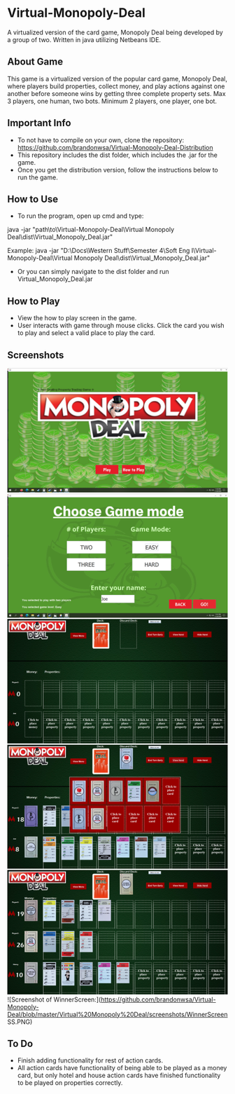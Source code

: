 # Virtual-Monopoly-Deal
A virtualized version of the card game, Monopoly Deal being developed by a group of two. Written in java utilizing Netbeans IDE.

## About Game
This game is a virtualized version of the popular card game, Monopoly Deal, where players build properties, collect money, and play actions against one another before someone wins by getting three complete property sets. Max 3 players, one human, two bots. Minimum 2 players, one player, one bot.

## Important Info
 - To not have to compile on your own, clone the repository: https://github.com/brandonwsa/Virtual-Monopoly-Deal-Distribution
 - This repository includes the dist folder, which includes the .jar for the game.
 - Once you get the distribution version, follow the instructions below to run the game.

## How to Use
 - To run the program, open up cmd and type:

java -jar "path\to\Virtual-Monopoly-Deal\Virtual Monopoly Deal\dist\Virtual_Monopoly_Deal.jar"

Example: java -jar "D:\Docs\Western Stuff\Semester 4\Soft Eng I\Virtual-Monopoly-Deal\Virtual Monopoly Deal\dist\Virtual_Monopoly_Deal.jar"

- Or you can simply navigate to the dist folder and run Virtual_Monopoly_Deal.jar

## How to Play
- View the how to play screen in the game.
- User interacts with game through mouse clicks. Click the card you wish to play and select a valid place to play the card.

## Screenshots
![Screenshot of Main Menu:](https://github.com/brandonwsa/Virtual-Monopoly-Deal/blob/master/Virtual%20Monopoly%20Deal/screenshots/MainMenu_SS.PNG "Main Menu")
![Screenshot of Play Screen:](https://github.com/brandonwsa/Virtual-Monopoly-Deal/blob/master/Virtual%20Monopoly%20Deal/screenshots/PlayScreen_SS.PNG "Game set up screen")
![Screenshot of GamePlayScreen:](https://github.com/brandonwsa/Virtual-Monopoly-Deal/blob/master/Virtual%20Monopoly%20Deal/screenshots/GamePlayScreen_SS1.PNG "Game play screen")
![Screenshot of GamePlayScreen:](https://github.com/brandonwsa/Virtual-Monopoly-Deal/blob/master/Virtual%20Monopoly%20Deal/screenshots/GamePlayScreen_SS2.PNG)
![Screenshot of GamePlayScreen:](https://github.com/brandonwsa/Virtual-Monopoly-Deal/blob/master/Virtual%20Monopoly%20Deal/screenshots/GamePlayScreen_SS3.PNG)
![Screenshot of WinnerScreen:](https://github.com/brandonwsa/Virtual-Monopoly-Deal/blob/master/Virtual%20Monopoly%20Deal/screenshots/WinnerScreen SS.PNG)

## To Do
- Finish adding functionality for rest of action cards.
- All action cards have functionality of being able to be played as a money card, but only hotel and house action cards have finished functionality to be played on properties correctly.
